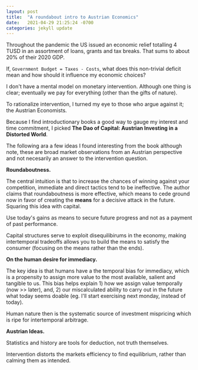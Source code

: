 ```yaml
--- 
layout: post
title:  "A roundabout intro to Austrian Economics"
date:   2021-04-29 21:25:24 -0700
categories: jekyll update
---
```


Throughout the pandemic the US issued an economic relief totalling 4 TUSD in an assortment of loans, grants and tax breaks. That sums to about 20% of their 2020 GDP.

If, `Government Budget = Taxes - Costs`, what does this non-trivial deficit mean and how should it influence my economic choices? 

I don't have a mental model on monetary intervention. Although one thing is clear; eventually we pay for everything (other than the gifts of nature).

To rationalize intervention, I turned my eye to those who argue against it; the Austrian Economists. 

Because I find introductionary books a good way to gauge my interest and time commitment, I picked **The Dao of Capital: Austrian Investing in a Distorted World**.

The following ara a few ideas I found interesting from the book although note, these are broad market observations from an Austrian perspective and not necesarily an answer to the intervention question.
 
**Roundaboutness.** 

The central intuition is that to increase the chances of winning against your competition, immediate and direct tactics tend to be ineffective. 
The author claims that roundaboutness is more effective, which means to cede ground now in favor of creating the **means** for a decisive attack in the future. Squaring this idea with capital.  

Use today's gains as means to secure future progress and not as a payment of past performance. 

Capital structures serve to exploit disequilibirums in the economy, making intertemporal tradeoffs allows you to build the means to satisfy the consumer (focusing on the means rather than the ends).

**On the human desire for immediacy.** 

The key idea is that humans have a the temporal bias for immediacy, which is a propensity to assign more value to the most available, salient and tangible to us. This bias helps explain 1) how we assign value temporally (now >> later), and, 2) our miscalculated ability to carry out in the future what today seems doable (eg. I'll start exercising next monday, instead of today).

Human nature then is the systematic source of investment mispricing which is ripe for intertemporal arbitrage.

**Austrian Ideas.** 

Statistics and history are tools for deduction, not truth themselves. 

Intervention distorts the markets efficiency to find equilibrium, rather than calming them as intended. 

